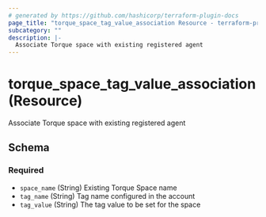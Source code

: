 ```yaml
---
# generated by https://github.com/hashicorp/terraform-plugin-docs
page_title: "torque_space_tag_value_association Resource - terraform-provider-torque"
subcategory: ""
description: |-
  Associate Torque space with existing registered agent
---
```


# torque_space_tag_value_association (Resource)

Associate Torque space with existing registered agent



<!-- schema generated by tfplugindocs -->
## Schema

### Required

- `space_name` (String) Existing Torque Space name
- `tag_name` (String) Tag name configured in the account
- `tag_value` (String) The tag value to be set for the space

